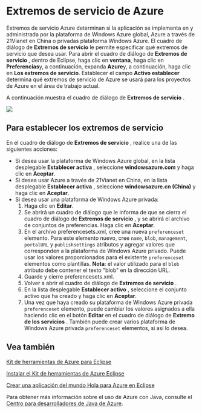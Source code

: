 <properties
    pageTitle="Extremos de servicio de Azure"
    description="Describe la configuración de extremo de servicio de Azure en el Kit de herramientas de Azure para Eclipse."
    services=""
    documentationCenter="java"
    authors="rmcmurray"
    manager="wpickett"
    editor=""/>

<tags
    ms.service="multiple"
    ms.workload="na"
    ms.tgt_pltfrm="multiple"
    ms.devlang="Java"
    ms.topic="article"
    ms.date="08/11/2016" 
    ms.author="robmcm"/>

<!-- Legacy MSDN URL = https://msdn.microsoft.com/library/azure/dn268600.aspx -->

# <a name="azure-service-endpoints"></a>Extremos de servicio de Azure #

Extremos de servicio Azure determinan si la aplicación se implementa en y administrada por la plataforma de Windows Azure global, Azure a través de 21Vianet en China o privadas plataforma Windows Azure. El cuadro de diálogo de **Extremos de servicio** le permite especificar qué extremos de servicio que desea usar. Para abrir el cuadro de diálogo de **Extremos de servicio** , dentro de Eclipse, haga clic en **ventana**, haga clic en **Preferencias**y, a continuación, expanda **Azure**y, a continuación, haga clic en **Los extremos de servicio**. Establecer el campo **Activo establecer** determina qué extremos de servicio de Azure se usará para los proyectos de Azure en el área de trabajo actual.

A continuación muestra el cuadro de diálogo de **Extremos de servicio** .

![][ic719493]

## <a name="to-set-the-service-endpoints"></a>Para establecer los extremos de servicio ##

En el cuadro de diálogo de **Extremos de servicio** , realice una de las siguientes acciones:

* Si desea usar la plataforma de Windows Azure global, en la lista desplegable **Establecer activa** , seleccione **windowsazure.com** y haga clic en **Aceptar**.
* Si desea usar Azure a través de 21Vianet en China, en la lista desplegable **Establecer activa** , seleccione **windowsazure.cn (China)** y haga clic en **Aceptar**.
* Si desea usar una plataforma de Windows Azure privada:
    1. Haga clic en **Editar**.
    2. Se abrirá un cuadro de diálogo que le informa de que se cierra el cuadro de diálogo de **Extremos de servicio** , y se abrirá el archivo de conjuntos de preferencias. Haga clic en **Aceptar**.
    3. En el archivo preferencesets.xml, cree una nueva `preferenceset` elemento. Para este elemento nuevo, cree `name`, `blob`, `management`, `portalURL` y `publishsettings` atributos y agregar valores que corresponden a la plataforma de Windows Azure privado. Puede usar los valores proporcionados para el existente `preferenceset` elementos como plantillas. **Nota**: el valor utilizado para el `blob` atributo debe contener el texto "blob" en la dirección URL.
    4. Guarde y cierre preferencesets.xml.
    5. Volver a abrir el cuadro de diálogo de **Extremos de servicio** .
    6. En la lista desplegable **Establecer activo** , seleccione el conjunto activo que ha creado y haga clic en **Aceptar**.
    7. Una vez que haya creado su plataforma de Windows Azure privada `preferenceset` elemento, puede cambiar los valores asignados a ella haciendo clic en el botón **Editar** en el cuadro de diálogo de **Extremo de los servicios** . También puede crear varios plataforma de Windows Azure privada `preferenceset` elementos, si así lo desea.

## <a name="see-also"></a>Vea también ##

[Kit de herramientas de Azure para Eclipse][]

[Instalar el Kit de herramientas de Azure Eclipse][] 

[Crear una aplicación del mundo Hola para Azure en Eclipse][]

Para obtener más información sobre el uso de Azure con Java, consulte el [Centro para desarrolladores de Java de Azure][].

<!-- URL List -->

[Centro para desarrolladores de Java de Azure]: http://go.microsoft.com/fwlink/?LinkID=699547
[Kit de herramientas de Azure para Eclipse]: http://go.microsoft.com/fwlink/?LinkID=699529
[Crear una aplicación del mundo Hola para Azure en Eclipse]: http://go.microsoft.com/fwlink/?LinkID=699533
[Instalar el Kit de herramientas de Azure Eclipse]: http://go.microsoft.com/fwlink/?LinkId=699546

<!-- IMG List -->

[ic719493]: ./media/azure-toolkit-for-eclipse-azure-service-endpoints/ic719493.png
